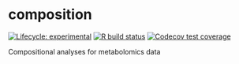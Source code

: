 # composition

[![Lifecycle: experimental](https://img.shields.io/badge/lifecycle-experimental-orange.svg)](https://www.tidyverse.org/lifecycle/#experimental)
  [![R build status](https://github.com/jasenfinch/composition/workflows/R-CMD-check/badge.svg)](https://github.com/jasenfinch/composition/actions)
 [![Codecov test coverage](https://codecov.io/gh/jasenfinch/composition/branch/master/graph/badge.svg)](https://codecov.io/gh/jasenfinch/composition?branch=master)

Compositional analyses for metabolomics data
